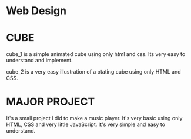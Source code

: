 # Web Design

# CUBE
cube_1 is a simple animated cube using only html and css. Its very easy to understand and implement.

cube_2 is a very easy illustration of a otating cube using only HTML and CSS.


# MAJOR PROJECT
It's a small project I did to make a music player. It's very basic using only HTML, CSS and very little JavaScript. It's very simple and easy to understand.
